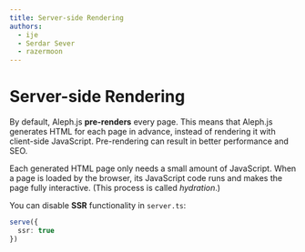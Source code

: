 ```yaml
---
title: Server-side Rendering
authors:
  - ije
  - Serdar Sever
  - razermoon
---
```


# Server-side Rendering

By default, Aleph.js **pre-renders** every page. This means that Aleph.js generates HTML for each page in advance, instead of rendering it with client-side JavaScript. Pre-rendering can result in better performance and SEO.

Each generated HTML page only needs a small amount of JavaScript. When a page is loaded by the browser, its JavaScript code runs and makes the page fully interactive. (This process is called _hydration_.)

You can disable **SSR** functionality in `server.ts`:

```ts
serve({
  ssr: true
})
```
